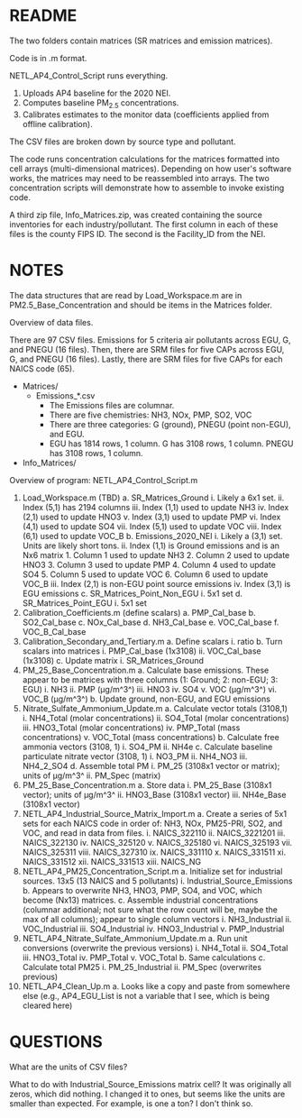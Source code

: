 # README

The two folders contain matrices (SR matrices and emission matrices).

Code is in .m format.

NETL_AP4_Control_Script runs everything.

1.  Uploads AP4 baseline for the 2020 NEI.
2.  Computes baseline PM<sub>2.5</sub> concentrations.
3.  Calibrates estimates to the monitor data (coefficients applied from offline calibration).

The CSV files are broken down by source type and pollutant.

The code runs concentration calculations for the matrices formatted into cell arrays (multi-dimensional matrices).
Depending on how user's software works, the matrices may need to be reassembled into arrays.
The two concentration scripts will demonstrate how to assemble to invoke existing code.

A third zip file, Info_Matrices.zip, was created containing the source inventories for each industry/pollutant.
The first column in each of these files is the county FIPS ID.
The second is the Facility_ID from the NEI.

# NOTES

The data structures that are read by Load_Workspace.m are in PM2.5_Base_Concentration and should be items in the Matrices folder.

Overview of data files.

There are 97 CSV files. Emissions for 5 criteria air pollutants across EGU, G, and PNEGU (16 files). Then, there are SRM files for five CAPs across EGU, G, and PNEGU (16 files). Lastly, there are SRM files for five CAPs for each NAICS code (65).

-   Matrices/
    -   Emissions\_\*.csv
        -   The Emissions files are columnar.
        -   There are five chemistries: NH3, NOx, PMP, SO2, VOC
        -   There are three categories: G (ground), PNEGU (point non-EGU), and EGU.
        -   EGU has 1814 rows, 1 column. G has 3108 rows, 1 column. PNEGU has 3108 rows, 1 column.
-   Info_Matrices/

Overview of program: NETL_AP4_Control_Script.m

1.  Load_Workspace.m (TBD)
    a.  SR_Matrices_Ground
        i.  Likely a 6x1 set.
        ii. Index (5,1) has 2194 columns
        iii. Index (1,1) used to update NH3
        iv. Index (2,1) used to update HNO3
        v.  Index (3,1) used to update PMP
        vi. Index (4,1) used to update SO4
        vii. Index (5,1) used to update VOC
        viii. Index (6,1) used to update VOC_B
    b.  Emissions_2020_NEI
        i.  Likely a (3,1) set. Units are likely short tons.
        ii. Index (1,1) is Ground emissions and is an Nx6 matrix
            1.  Column 1 used to update NH3
            2.  Column 2 used to update HNO3
            3.  Column 3 used to update PMP
            4.  Column 4 used to update SO4
            5.  Column 5 used to update VOC
            6.  Column 6 used to update VOC_B
        iii. Index (2,1) is non-EGU point source emissions
        iv. Index (3,1) is EGU emissions
    c.  SR_Matrices_Point_Non_EGU
        i.  5x1 set
    d.  SR_Matrices_Point_EGU
        i.  5x1 set
2.  Calibration_Coefficients.m (define scalars)
    a.  PMP_Cal_base
    b.  SO2_Cal_base
    c.  NOx_Cal_base
    d.  NH3_Cal_base
    e.  VOC_Cal_base
    f.  VOC_B_Cal_base
3.  Calibration_Secondary_and_Tertiary.m
    a.  Define scalars
        i.  ratio
    b.  Turn scalars into matrices
        i.  PMP_Cal_base (1x3108)
        ii. VOC_Cal_base (1x3108)
    c.  Update matrix
        i.  SR_Matrices_Ground
4.  PM_25_Base_Concentration.m
    a.  Calculate base emissions. These appear to be matrices with three columns (1: Ground; 2: non-EGU; 3: EGU)
        i.  NH3
        ii. PMP (µg/m^3^)
        iii. HNO3
        iv. SO4
        v.  VOC (µg/m^3^)
        vi. VOC_B (µg/m^3^)
    b.  Update ground, non-EGU, and EGU emissions
5.  Nitrate_Sulfate_Ammonium_Update.m
    a.  Calculate vector totals (3108,1)
        i.  NH4_Total (molar concentrations)
        ii. SO4_Total (molar concentrations)
        iii. HNO3_Total (molar concentrations)
        iv. PMP_Total (mass concentrations)
        v.  VOC_Total (mass concentrations)
    b.  Calculate free ammonia vectors (3108, 1)
        i.  SO4_PM
        ii. NH4e
    c.  Calculate baseline particulate nitrate vector (3108, 1)
        i.  NO3_PM
        ii. NH4_NO3
        iii. NH4_2_SO4
    d.  Assemble total PM
        i.  PM_25 (3108x1 vector or matrix); units of µg/m^3^
        ii. PM_Spec (matrix)
6.  PM_25_Base_Concentration.m
    a.  Store data
        i.  PM_25_Base (3108x1 vector); units of µg/m^3^
        ii. HNO3_Base (3108x1 vector)
        iii. NH4e_Base (3108x1 vector)
7.  NETL_AP4_Industrial_Source_Matrix_Import.m
    a.  Create a series of 5x1 sets for each NAICS code in order of: NH3, NOx, PM25-PRI, SO2, and VOC, and read in data from files.
        i.  NAICS_322110
        ii. NAICS_3221201
        iii. NAICS_322130
        iv. NAICS_325120
        v.  NAICS_325180
        vi. NAICS_325193
        vii. NAICS_325311
        viii. NAICS_327310
        ix. NAICS_331110
        x.  NAICS_331511
        xi. NAICS_331512
        xii. NAICS_331513
        xiii. NAICS_NG
8.  NETL_AP4_PM25_Concentration_Script.m
    a.  Initialize set for industrial sources. 13x5 (13 NAICS and 5 pollutants)
        i.  Industrial_Source_Emissions
    b.  Appears to overwrite NH3, HNO3, PMP, SO4, and VOC, which become (Nx13) matrices.
    c.  Assemble industrial concentrations (columnar additional; not sure what the row count will be, maybe the max of all columns); appear to single column vectors
        i.  NH3_Industrial
        ii. VOC_Industrial
        iii. SO4_Industrial
        iv. HNO3_Industrial
        v.  PMP_Industrial
9.  NETL_AP4_Nitrate_Sulfate_Ammonium_Update.m
    a.  Run unit conversions (overwrite the previous versions)
        i.  NH4_Total
        ii. SO4_Total
        iii. HNO3_Total
        iv. PMP_Total
        v.  VOC_Total
    b.  Same calculations
    c.  Calculate total PM25
        i.  PM_25_Industrial
        ii. PM_Spec (overwrites previous)
10. NETL_AP4_Clean_Up.m
    a.  Looks like a copy and paste from somewhere else (e.g., AP4_EGU_List is not a variable that I see, which is being cleared here)

# QUESTIONS

What are the units of CSV files?

What to do with Industrial_Source_Emissions matrix cell?
It was originally all zeros, which did nothing.
I changed it to ones, but seems like the units are smaller than expected.
For example, is one a ton?
I don't think so.
